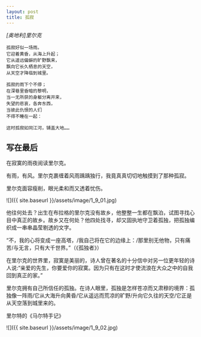 ```yaml
---
layout: post
title: 孤寂
---
```


_[奥地利]里尔克_

~~~
孤寂好似一场雨。 
它迎着黄昏，从海上升起； 
它从遥远偏僻的旷野飘来， 
飘向它长久栖息的天空， 
从天空才降临到城里。 
~~~

~~~
孤寂的雨下个不停； 
在深巷里昏暗的黎明， 
当一无所获的身躯分离开来， 
失望的悲哀，各奔东西， 
当彼此仇恨的人们 
不得不睡在一起： 
~~~

~~~
这时孤寂如同江河，铺盖大地…… 
~~~

## 写在最后
在寂寞的雨夜阅读里尔克。 

有雨，有风。里尔克裹缠着风雨踽踽独行，我竟真真切切地触摸到了那种孤寂。 

里尔克面容瘦削，眼光柔和而又透着忧伤。

![]({{ site.baseurl }}/assets/image/1_9_01.jpg)

他往何处去？出生在布拉格的里尔克没有故乡，他整整一生都在飘泊，试图寻找心目中真正的故乡。故乡又在何处？他四处找寻，却又固执地守卫着孤独，把孤独编织成一串串晶莹剔透的文字。 

“不，我的心将变成一座高塔，/我自己将在它的边缘上：/那里别无他物，只有痛苦/与无言，只有大千世界。”（《孤独者》） 

在里尔克的世界里，寂寞是美丽的，诗人曾在著名的十分信中对另一位更年轻的诗人说:“亲爱的先生，你要爱你的寂寞。因为只有在这时才使流浪在大众之中的自我回到真正的家。” 

里尔克拥有自己所信任的孤独。在诗人眼里，孤独是怎样苍凉而又肃穆的境界：孤独像一阵雨/它从大海升向黄昏/它从遥远而荒凉的旷野/升向它久往的天空/它正是从天空落到城里来的。 

里尔特的《马尔特手记》

![]({{ site.baseurl }}/assets/image/1_9_02.jpg)
